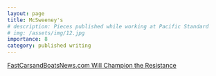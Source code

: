 ```yaml
---
layout: page
title: McSweeney's
# description: Pieces published while working at Pacific Standard
# img: /assets/img/12.jpg
importance: 8
category: published writing
---
```


[FastCarsandBoatsNews.com Will Champion the Resistance](https://web.archive.org/web/20190816030842/https://www.mcsweeneys.net/articles/fastcarsandboatsnewscom-will-champion-the-resistance)